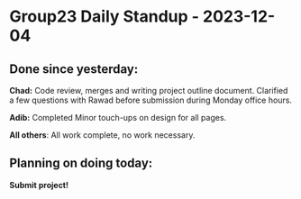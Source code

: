 # Group23 Daily Standup - 2023-12-04

## Done since yesterday:

**Chad:** Code review, merges and writing project outline document. Clarified a few questions with Rawad before submission during Monday office hours.

**Adib:** Completed Minor touch-ups on design for all pages.

**All others**: All work complete, no work necessary.

## Planning on doing today:

**Submit project!**
